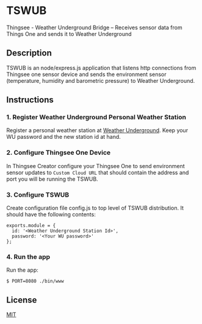 # TSWUB
Thingsee - Weather Underground Bridge – Receives sensor data from Things One and sends it to Weather Underground

## Description

TSWUB is an node/express.js application that listens http connections from Thingsee one
sensor device and sends the environment sensor (temperature, humidity and barometric pressure) to
Weather Underground.

## Instructions

### 1. Register Weather Underground Personal Weather Station

Register a personal weather station at [Weather Underground](http://www.wunderground.com/personal-weather-station/signup.asp). Keep your WU password
and the new station id at hand.

### 2. Configure Thingsee One Device

In Thingsee Creator configure your Thingsee One to send environment sensor
updates to `Custom Cloud URL` that should contain the address and port you will
be running the TSWUB.

### 3. Configure TSWUB

Create configuration file config.js to top level of TSWUB distribution. It should have the following contents:

    exports.module = {
      id: '<Weather Underground Station Id>',
      password: '<Your WU password>'
    };

### 4. Run the app

Run the app:

    $ PORT=8080 ./bin/www


## License

[MIT](https://github.com/jvestman/tswub/blob/master/LICENSE)
